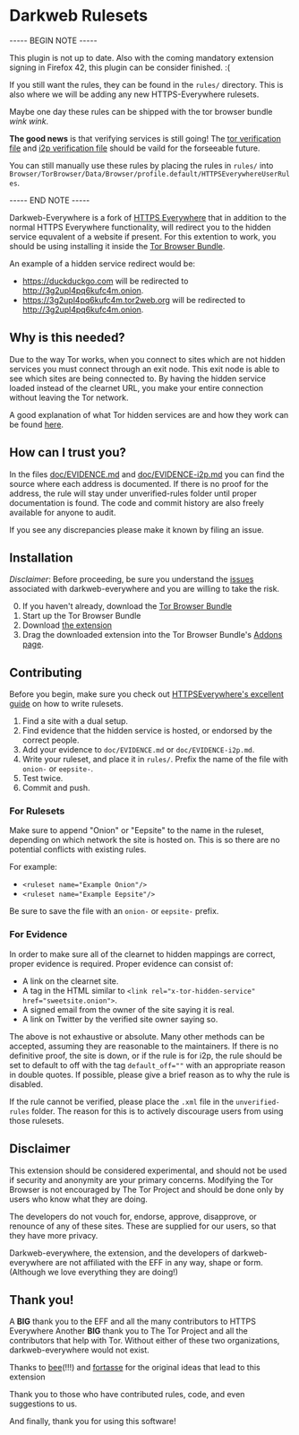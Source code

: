 # Darkweb Rulesets

----- BEGIN NOTE -----

This plugin is not up to date.
Also with the coming mandatory extension signing in Firefox 42, this plugin can be consider finished. :(

If you still want the rules, they can be found in the `rules/` directory.
This is also where we will be adding any new HTTPS-Everywhere rulesets.

Maybe one day these rules can be shipped with the tor browser bundle *wink* *wink*.


**The good news** is that verifying services is still going!
The [tor verification file](doc/EVIDENCE.md) and [i2p verification file](doc/EVIDENCE-i2p.md) should be vaild for the forseeable future.

You can still manually use these rules by placing the rules in `rules/` into `Browser/TorBrowser/Data/Browser/profile.default/HTTPSEverywhereUserRules`.

----- END NOTE -----

Darkweb-Everywhere is a fork of [HTTPS Everywhere][0] that in addition to the normal HTTPS Everywhere functionality, will redirect you to the hidden service equvalent of a website if present.
For this extention to work, you should be using installing it inside the [Tor Browser Bundle][1].

An example of a hidden service redirect would be:
* <https://duckduckgo.com> will be redirected to <http://3g2upl4pq6kufc4m.onion>.
* <https://3g2upl4pq6kufc4m.tor2web.org> will be redirected to <http://3g2upl4pq6kufc4m.onion>.

## Why is this needed?

Due to the way Tor works, when you connect to sites which are not hidden services you must connect through an exit node.
This exit node is able to see which sites are being connected to.
By having the hidden service loaded instead of the clearnet URL, you make your entire connection without leaving the Tor network.

A good explanation of what Tor hidden services are and how they work can be found [here][2].

## How can I trust you?

In the files [doc/EVIDENCE.md](doc/EVIDENCE.md) and [doc/EVIDENCE-i2p.md](doc/EVIDENCE-i2p.md) you can find the source where each address is documented.
If there is no proof for the address, the rule will stay under unverified-rules folder until proper documentation is found.
The code and commit history are also freely available for anyone to audit.

If you see any discrepancies please make it known by filing an issue.

## Installation

*Disclaimer*: Before proceeding, be sure you understand the [issues](https://github.com/chris-barry/darkweb-everywhere/issues/32)  associated with darkweb-everywhere and you are willing to take the risk.

0. If you haven't already, download the [Tor Browser Bundle][9]
1. Start up the Tor Browser Bundle
2. Download [the extension][5]
3. Drag the downloaded extension into the Tor Browser Bundle's [Addons page][6].

## Contributing

Before you begin, make sure you check out [HTTPSEverywhere's excellent guide][4] on how to write rulesets.

1. Find a site with a dual setup.
2. Find evidence that the hidden service is hosted, or endorsed by the correct people.
3. Add your evidence to `doc/EVIDENCE.md` or `doc/EVIDENCE-i2p.md`.
4. Write your ruleset, and place it in `rules/`. Prefix the name of the file with `onion-` or `eepsite-`.
5. Test twice.
6. Commit and push.

### For Rulesets

Make sure to append "Onion" or "Eepsite" to the name in the ruleset, depending on which network the site is hosted on.
This is so there are no potential conflicts with existing rules.

For example:
* `<ruleset name="Example Onion"/>`
* `<ruleset name="Example Eepsite"/>`

Be sure to save the file with an `onion-` or `eepsite-` prefix.

### For Evidence

In order to make sure all of the clearnet to hidden mappings are correct, proper evidence is required.
Proper evidence can consist of:

* A link on the clearnet site.
* A tag in the HTML similar to `<link rel="x-tor-hidden-service" href="sweetsite.onion">`.
* A signed email from the owner of the site saying it is real.
* A link on Twitter by the verified site owner saying so.

The above is not exhaustive or absolute.
Many other methods can be accepted, assuming they are reasonable to the maintainers.
If there is no definitive proof, the site is down, or if the rule is for i2p, the rule should be set to default to off with the tag `default_off=""` with an appropriate reason in double quotes.
If possible, please give a brief reason as to why the rule is disabled.

If the rule cannot be verified, please place the `.xml` file in the `unverified-rules` folder.
The reason for this is to actively discourage users from using those rulesets.

## Disclaimer

This extension should be considered experimental, and should not be used if security and anonymity are your primary concerns.
Modifying the Tor Browser is not encouraged by The Tor Project and should be done only by users who know what they are doing.

The developers do not vouch for, endorse, approve, disapprove, or renounce of any of these sites.
These are supplied for our users, so that they have more privacy.

Darkweb-everywhere, the extension, and the developers of darkweb-everywhere are not affiliated with the EFF in any way, shape or form.
(Although we love everything they are doing!)


## Thank you!

A **BIG** thank you to the EFF and all the many contributors to HTTPS Everywhere
Another **BIG** thank you to The Tor Project and all the contributors that help with Tor.
Without either of these two organizations, darkweb-everywhere would not exist.

Thanks to [bee][7](!!!) and [fortasse][8] for the original ideas that lead to this extension

Thank you to those who have contributed rules, code, and even suggestions to us.

And finally, thank you for using this software!

[0]: https://www.eff.org/https-everywhere "HTTPS Everywhere"
[1]: https://www.torproject.org/projects/torbrowser.html.en "The Tor Browser Bundle"
[2]: https://www.youtube.com/watch?v=eAxBuckgPuU#t=17
[3]: https://github.com/chris-barry/darkweb-everywhere/archive/master.zip
[4]: https://www.eff.org/https-everywhere/rulesets "HTTPS Everywhere Rulesets"
[5]: https://github.com/chris-barry/darkweb-everywhere/releases
[6]: about:addons
[7]: https://trac.torproject.org/projects/tor/ticket/1670
[8]: https://lists.torproject.org/pipermail/tor-talk/2014-February/032220.html
[9]: https://www.torproject.org/download/download-easy.html.en
[10]: https://github.com/chris-barry/darkweb-everywhere/issues/32
